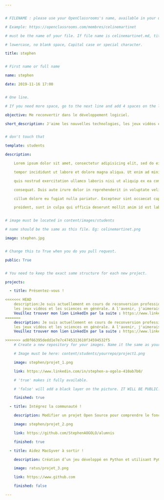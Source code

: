 ```yaml
---


# FILENAME : please use your OpenClassrooms's name, available in your url.

# Example: https://openclassrooms.com/membres/celinemartinet

# must be the name of your file. If file name is celinemartinet.md, title is celinemartinet.

# lowercase, no blank space, Capital case or special character.

title: stephen


# First name or full name

name: stephen

date: 2019-11-16 17:00


# One line.

# If you need more space, go to the next line and add 4 spaces on the left, as in 'description'.

objective: Me reconvertir dans le développement logiciel.

short_description: J'aime les nouvelles technologies, les jeux vidéos et les sciences en générale.


# don't touch that

template: students

description:

    Lorem ipsum dolor sit amet, consectetur adipisicing elit, sed do eiusmod

    tempor incididunt ut labore et dolore magna aliqua. Ut enim ad minim veniam,

    quis nostrud exercitation ullamco laboris nisi ut aliquip ex ea commodo

    consequat. Duis aute irure dolor in reprehenderit in voluptate velit esse

    cillum dolore eu fugiat nulla pariatur. Excepteur sint occaecat cupidatat non

    proident, sunt in culpa qui officia deserunt mollit anim id est laborum.


# image must be located in content/images/students

# name should be the same as this file. Eg: celinemartinet.png

image: stephen.jpg


# Change this to True when you do you pull request.

public: True


# You need to keep the exact same structure for each new project.

projects:

  - title: Présentez-vous !

<<<<<<< HEAD
    description:Je suis actuellement en cours de reconversion professionnelle. J'aime beaucoup les nouvelles technologies,
    les jeux vidéos et les sciences en générale. A l'avenir, j'aimerais lancer mon entreprise de solutions logicielles. 
    Veuillez trouver mon lien LinkedIn par la suite : https://www.linkedin.com/in/stephen-a-ogolo-410ab7b0.
=======
    description: Je suis actuellement en cours de reconversion professionnelle. J'aime beaucoup les nouvelles technologies,
    les jeux vidéos et les sciences en générale. A l'avenir, j'aimerais lancer mon entreprise de solutions logicielles. 
    Veuillez trouver mon lien LinkedIn par la suite : https://www.linkedin.com/in/stephen-a-ogolo-410ab7b0.

>>>>>>> ad8f66395dedd1e7e7c4745313610f34594532f5
    # Create a new repository for your images. Name it the same as your nickname and profile picture.

    # Image must be here: content/students/yourrepo/project1.png

    image: stephen/projet_1.png

    link: https://www.linkedin.com/in/stephen-a-ogolo-410ab7b0/

    # 'true' makes it fully available.

    # 'false' will add a black layer on the picture. IT WILL BE PUBLIC!

    finished: true

  - title: Intégrez la communauté !

    description: Modifier un projet Open Source pour comprendre le fonctionnement de Git, de Github et des pull requests. 

    image: stephen/projet_2.png

    link: https://github.com/StephenAOGOLO/alumnis

    finished: true

  - title: Aidez MacGyver à sortir !

    description: Création d’un jeu développé en Python et utilisant PyGame.

    image: ratus/projet_3.png

    link: https://www.github.com

    finished: false

---
```

